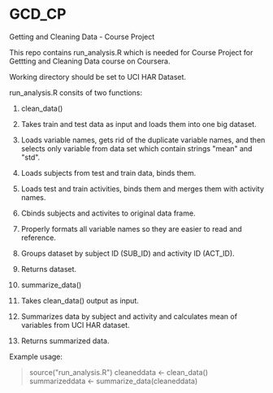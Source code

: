 # GCD_CP
Getting and Cleaning Data - Course Project

This repo contains run_analysis.R which is needed for Course Project for Gettting and Cleaning Data course on Coursera.

Working directory should be set to UCI HAR Dataset.

run_analysis.R consits of two functions:

1. clean_data()
  1. Takes train and test data as input and loads them into one big dataset.
  2. Loads variable names, gets rid of the duplicate variable names, and then selects only variable from data set which contain strings "mean" and "std".
  3. Loads subjects from test and train data, binds them.
  4. Loads test and train activities, binds them and merges them with activity names.
  5. Cbinds subjects and activites to original data frame.
  6. Properly formats all variable names so they are easier to read and reference.
  7. Groups dataset by subject ID (SUB_ID) and activity ID (ACT_ID).
  8. Returns dataset.

2. summarize_data()
  1. Takes clean_data() output as input.
  2. Summarizes data by subject and activity and calculates mean of variables from UCI HAR dataset.
  3. Returns summarized data.

Example usage:

>source("run_analysis.R")
>cleaneddata <- clean_data()
>summarizeddata <- summarize_data(cleaneddata)